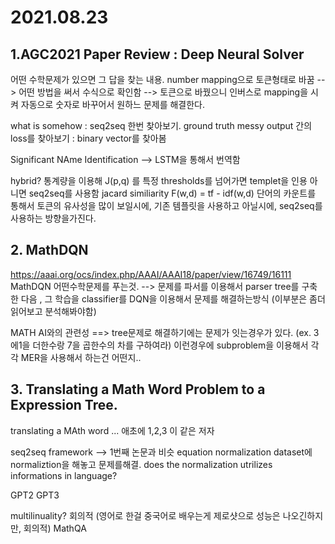 2021.08.23
============
  
## 1.AGC2021 Paper Review : Deep Neural Solver
  
  어떤 수학문제가 있으면 그 답을 찾는 내용. number mapping으로 토큰형태로 바꿈 --> 어떤 방법을 써서 수식으로 확인함 --> 토큰으로 바꿨으니 인버스로 mapping을 시켜 자동으로 숫자로 바꾸어서 원하느 문제를 해결한다.
  
  what is somehow : seq2seq 한번 찾아보기. ground truth messy output 간의 loss를 찾아보기 : binary vector를 찾아봄
  
  Significant NAme Identification --> LSTM을 통해서 번역함 
  
  hybrid? 통계량을 이용해 J(p,q) 를 특정 thresholds를 넘어가면 templet을 인용 아니면 seq2seq를 사용함 jacard similiarity 
  F(w,d) =  tf - idf(w,d) 단어의 카운트를 통해서 토큰의 유사성을 많이 보일시에, 기존 템플릿을 사용하고 아닐시에, seq2seq를 사용하는 방향을가진다.

## 2. MathDQN
  
  https://aaai.org/ocs/index.php/AAAI/AAAI18/paper/view/16749/16111
  MathDQN 
  어떤수학문제를 푸는것. --> 문제를 파서를 이용해서 parser tree를 구축한 다음 , 그 학습을 classifier를 DQN을 이용해서 문제를 해결하는방식 (이부분은 좀더 읽어보고 분석해봐야함)
  
  MATH AI와의 관련성 ==> tree문제로 해결하기에는 문제가 잇는경우가 있다. (ex. 3에1을 더한수랑 7을 곱한수의 차를 구하여라) 이런경우에 subproblem을 이용해서 각각 MER을 사용해서 하는건 어떤지..
  
  
## 3. Translating a Math Word Problem to a Expression Tree.

  
  translating a MAth word ... 
  애초에 1,2,3 이 같은 저자
  
  seq2seq framework --> 1번째 논문과 비슷
  equation normalization
  dataset에 normaliztion을 해놓고 문제를해결.
  does the normalization utrilizes informations in language?
  
  GPT2 GPT3 
  
  multilinuality? 회의적 (영어로 한걸 중국어로 배우는게 제로샷으로 성능은 나오긴하지만, 회의적)
  MathQA
